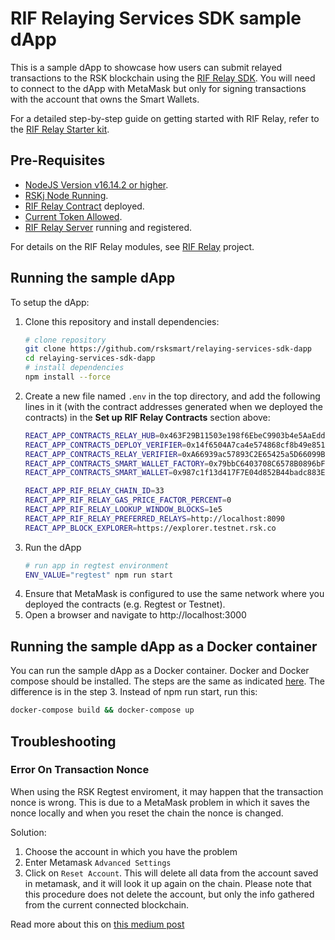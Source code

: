 # RIF Relaying Services SDK sample dApp

This is a sample dApp to showcase how users can submit relayed transactions to the RSK blockchain using the [RIF Relay SDK](https://github.com/rsksmart/rif-relay-sdk). You will need to connect to the dApp with MetaMask but only for signing transactions with the account that owns the Smart Wallets.

For a detailed step-by-step guide on getting started with RIF Relay, refer to the [RIF Relay Starter kit](https://dev.rootstock.io/guides/rif-relay/starter-kit).

## Pre-Requisites

* [NodeJS Version v16.14.2 or higher](https://nodejs.org/en/download/).
* [RSKj Node Running](https://github.com/rsksmart/rskj).
* [RIF Relay Contract](https://github.com/rsksmart/rif-relay-contracts) deployed.
* [Current Token Allowed](https://github.com/rsksmart/rif-relay-contracts#allowing-tokens).
* [RIF Relay Server](https://github.com/rsksmart/rif-relay-server) running and registered.

For details on the RIF Relay modules, see [RIF Relay](https://github.com/rsksmart/rif-relay) project.

## Running the sample dApp

To setup the dApp:

1. Clone this repository and install dependencies:
    ```bash
    # clone repository
    git clone https://github.com/rsksmart/relaying-services-sdk-dapp
    cd relaying-services-sdk-dapp
    # install dependencies
    npm install --force
    ```
2. Create a new file named `.env`  in the top directory, and add the following lines in it (with the contract addresses generated when we deployed the contracts) in the **Set up RIF Relay Contracts** section above:
    ```bash
    REACT_APP_CONTRACTS_RELAY_HUB=0x463F29B11503e198f6EbeC9903b4e5AaEddf6D29
    REACT_APP_CONTRACTS_DEPLOY_VERIFIER=0x14f6504A7ca4e574868cf8b49e85187d3Da9FA70
    REACT_APP_CONTRACTS_RELAY_VERIFIER=0xA66939ac57893C2E65425a5D66099Bc20C76D4CD
    REACT_APP_CONTRACTS_SMART_WALLET_FACTORY=0x79bbC6403708C6578B0896bF1d1a91D2BB2AAa1c
    REACT_APP_CONTRACTS_SMART_WALLET=0x987c1f13d417F7E04d852B44badc883E4E9782e1

    REACT_APP_RIF_RELAY_CHAIN_ID=33
    REACT_APP_RIF_RELAY_GAS_PRICE_FACTOR_PERCENT=0
    REACT_APP_RIF_RELAY_LOOKUP_WINDOW_BLOCKS=1e5
    REACT_APP_RIF_RELAY_PREFERRED_RELAYS=http://localhost:8090
    REACT_APP_BLOCK_EXPLORER=https://explorer.testnet.rsk.co
    ```
3. Run the dApp
    ```bash
    # run app in regtest environment
    ENV_VALUE="regtest" npm run start
    ```
4. Ensure that MetaMask is configured to use the same network where you deployed the contracts (e.g. Regtest or Testnet).
4. Open a browser and navigate to http://localhost:3000

## Running the sample dApp as a Docker container

You can run the sample dApp as a Docker container. Docker and Docker compose should be installed.
The steps are the same as indicated [here](#running-the-sample-dapp). The difference is in the step 3. Instead of npm run start, run this:

```bash
docker-compose build && docker-compose up
```

## Troubleshooting
### Error On Transaction Nonce
When using the RSK Regtest enviroment, it may happen that the transaction nonce is wrong. This is due to a MetaMask problem in which it saves the nonce locally and when you reset the chain the nonce is changed.

Solution:
1. Choose the account in which you have the problem
2. Enter Metamask `Advanced Settings`
3. Click on `Reset Account`. This will delete all data from the account saved in metamask, and it will look it up again on the chain. Please note that this procedure does not delete the account, but only the info gathered from the current connected blockchain.

Read more about this on [this medium post](https://medium.com/singapore-blockchain-dapps/reset-metamask-nonce-766dd4c27ca8)
